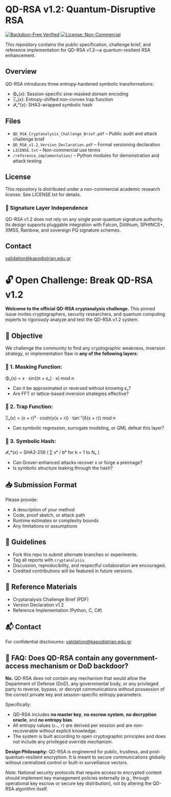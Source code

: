 # QD-RSA v1.2: Quantum-Disruptive RSA

[![Backdoor-Free Verified](https://img.shields.io/badge/Backdoor--Free-Verified-brightgreen?style=for-the-badge&logo=datadog&logoColor=white)](#)
[![License: Non-Commercial](https://img.shields.io/badge/license-Non--Commercial-blue.svg)](LICENSE.txt)

This repository contains the public specification, challenge brief, and reference implementation for QD-RSA v1.2—a quantum-resilient RSA enhancement.

## Overview
QD-RSA introduces three entropy-hardened symbolic transformations:
- Φₛ(x): Session-specific sine-masked domain encoding
- Ξₛ(x): Entropy-shifted non-convex trap function
- 𝓘ₛ*(x): SHA3-wrapped symbolic hash

## Files
- `QD_RSA_Cryptanalysis_Challenge_Brief.pdf` – Public audit and attack challenge brief
- `QD_RSA_v1.2_Version_Declaration.pdf` – Formal versioning declaration
- `LICENSE.txt` – Non-commercial use terms
- `/reference_implementation/` – Python modules for demonstration and attack testing

## License
This repository is distributed under a non-commercial academic research license.
See LICENSE.txt for details.

### 🧩 Signature Layer Independence
QD-RSA v1.2 does not rely on any single post-quantum signature authority. Its design supports pluggable integration with Falcon, Dilithium, SPHINCS+, XMSS, Rainbow, and sovereign PQ signature schemes.


## Contact
validation@kapodistrian.edu.gr


# 🔓 Open Challenge: Break QD-RSA v1.2

**Welcome to the official QD-RSA cryptanalysis challenge.**
This pinned issue invites cryptographers, security researchers, and quantum computing experts to rigorously analyze and test the QD-RSA v1.2 system.

## 📌 Objective

We challenge the community to find any cryptographic weakness, inversion strategy, or implementation flaw in **any of the following layers**:

### 🧩 1. Masking Function:
Φₛ(x) = x · sin((π + εₛ) · x) mod n
- Can it be approximated or reversed without knowing εₛ?
- Are FFT or lattice-based inversion strategies effective?

### 🧬 2. Trap Function:
Ξₛ(x) = (x + r)² · cosh(γ(x + r)) · tan⁻¹(δ(x + r)) mod n
- Can symbolic regression, surrogate modeling, or QML defeat this layer?

### 🔐 3. Symbolic Hash:
𝓘ₛ*(x) = SHA3-256 ( ∑ xᵏ / bᵏ for k = 1 to Nₛ )
- Can Grover-enhanced attacks recover x or forge a preimage?
- Is symbolic structure leaking through the hash?

## 📥 Submission Format

Please provide:
- A description of your method
- Code, proof sketch, or attack path
- Runtime estimates or complexity bounds
- Any limitations or assumptions

## 💬 Guidelines

- Fork this repo to submit alternate branches or experiments.
- Tag all reports with `cryptanalysis`.
- Discussion, reproducibility, and respectful collaboration are encouraged.
- Credited contributions will be featured in future versions.

## 🧠 Reference Materials

- Cryptanalysis Challenge Brief (PDF)
- Version Declaration v1.2
- Reference Implementation (Python, C, C#)

## 📬 Contact

For confidential disclosures: validation@kapodistrian.edu.gr


## 🔐 FAQ: Does QD-RSA contain any government-access mechanism or DoD backdoor?

**No.** QD-RSA does not contain any mechanism that would allow the Department of Defense (DoD), any governmental body, or any privileged party to reverse, bypass, or decrypt communications without possession of the correct private key and session-specific entropy parameters.

Specifically:

- QD-RSA includes **no master key**, **no escrow system**, **no decryption oracle**, and **no entropy bias**.
- All entropy values (`εₛ`, `r`) are derived per session and are non-recoverable without explicit knowledge.
- The system is built according to open cryptographic principles and does not include any privileged override mechanism.

**Design Philosophy:** QD-RSA is engineered for public, trustless, and post-quantum-resilient encryption. It is meant to secure communications globally without centralized control or built-in surveillance vectors.

*Note:* National security protocols that require access to encrypted content should implement key management policies externally (e.g., through operational key escrow or secure key distribution), not by altering the QD-RSA algorithm itself.
